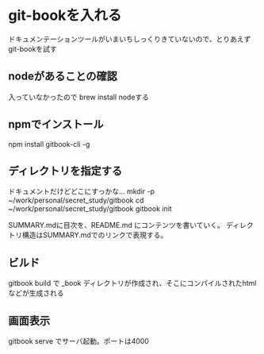 # git-bookを入れる
ドキュメンテーションツールがいまいちしっくりきていないので、とりあえずgit-bookを試す

## nodeがあることの確認
入っていなかったので brew install nodeする

## npmでインストール
npm install gitbook-cli -g

## ディレクトリを指定する
ドキュメントだけどどこにすっかな...
mkdir -p ~/work/personal/secret_study/gitbook
cd ~/work/personal/secret_study/gitbook
gitbook init

SUMMARY.mdに目次を、README.md にコンテンツを書いていく。
ディレクトリ構造はSUMMARY.mdでのリンクで表現する。

## ビルド
gitbook build で _book ディレクトリが作成され、そこにコンパイルされたhtmlなどが生成される

## 画面表示
gitbook serve でサーバ起動。ポートは4000


